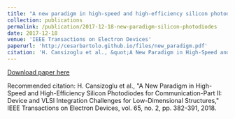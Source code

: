 ```yaml
---
title: "A new paradigm in high-speed and high-efficiency silicon photodiodes for communication-Part II: device and VLSI integration challenges for low-dimensional structures"
collection: publications
permalink: /publication/2017-12-18-new-paradigm-silicon-photodiodes
date: 2017-12-18
venue: 'IEEE Transactions on Electron Devices'
paperurl: 'http://cesarbartolo.github.io/files/new_paradigm.pdf'
citation: 'H. Cansizoglu et al., &quot;A New Paradigm in High-Speed and High-Efficiency Silicon Photodiodes for Communication-Part II: Device and VLSI Integration Challenges for Low-Dimensional Structures,&quot; IEEE Transactions on Electron Devices, vol. 65, no. 2, pp. 382-391, 2018.'
---
```

[Download paper here](http://cesarbartolo.github.io/files/new_paradigm.pdf)

Recommended citation: H. Cansizoglu et al., "A New Paradigm in High-Speed and High-Efficiency Silicon Photodiodes for Communication-Part II: Device and VLSI Integration Challenges for Low-Dimensional Structures," IEEE Transactions on Electron Devices, vol. 65, no. 2, pp. 382-391, 2018.